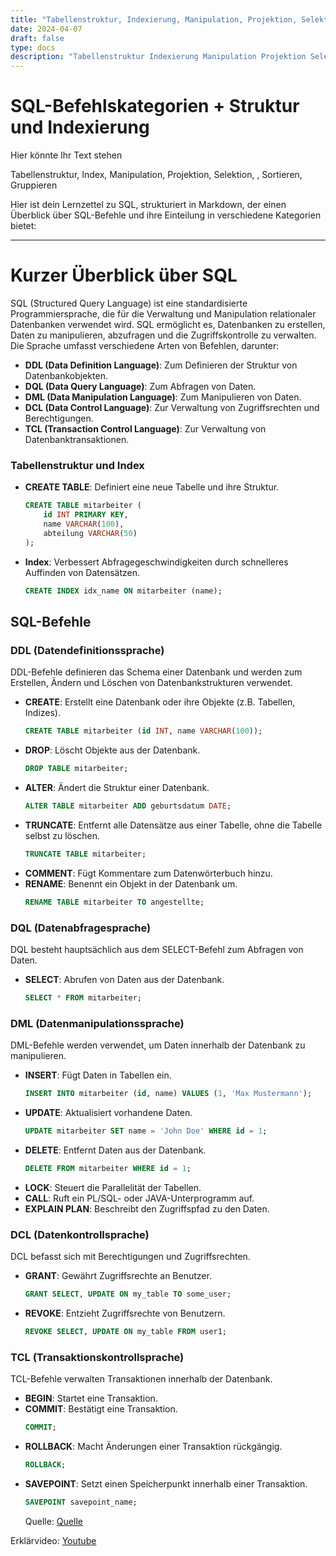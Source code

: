 ```yaml
---
title: "Tabellenstruktur, Indexierung, Manipulation, Projektion, Selektion, Sortieren und Gruppieren"
date: 2024-04-07
draft: false
type: docs
description: "Tabellenstruktur Indexierung Manipulation Projektion Selektion Sortieren und Gruppieren"
---
```


# SQL-Befehlskategorien + Struktur und Indexierung

Hier könnte Ihr Text stehen

Tabellenstruktur, Index, Manipulation, Projektion, Selektion, , Sortieren, Gruppieren

Hier ist dein Lernzettel zu SQL, strukturiert in Markdown, der einen Überblick über SQL-Befehle und ihre Einteilung in verschiedene Kategorien bietet:

---

# Kurzer Überblick über SQL

SQL (Structured Query Language) ist eine standardisierte Programmiersprache, die für die Verwaltung und Manipulation relationaler Datenbanken verwendet wird. SQL ermöglicht es, Datenbanken zu erstellen, Daten zu manipulieren, abzufragen und die Zugriffskontrolle zu verwalten. Die Sprache umfasst verschiedene Arten von Befehlen, darunter:

- **DDL (Data Definition Language)**: Zum Definieren der Struktur von Datenbankobjekten.
- **DQL (Data Query Language)**: Zum Abfragen von Daten.
- **DML (Data Manipulation Language)**: Zum Manipulieren von Daten.
- **DCL (Data Control Language)**: Zur Verwaltung von Zugriffsrechten und Berechtigungen.
- **TCL (Transaction Control Language)**: Zur Verwaltung von Datenbanktransaktionen.

### Tabellenstruktur und Index

- **CREATE TABLE**: Definiert eine neue Tabelle und ihre Struktur.
  ```sql
  CREATE TABLE mitarbeiter (
      id INT PRIMARY KEY,
      name VARCHAR(100),
      abteilung VARCHAR(50)
  );
  ```
- **Index**: Verbessert Abfragegeschwindigkeiten durch schnelleres Auffinden von Datensätzen.
  ```sql
  CREATE INDEX idx_name ON mitarbeiter (name);
  ```

## SQL-Befehle

### DDL (Datendefinitionssprache)

DDL-Befehle definieren das Schema einer Datenbank und werden zum Erstellen, Ändern und Löschen von Datenbankstrukturen verwendet.

- **CREATE**: Erstellt eine Datenbank oder ihre Objekte (z.B. Tabellen, Indizes).
  ```sql
  CREATE TABLE mitarbeiter (id INT, name VARCHAR(100));
  ```
- **DROP**: Löscht Objekte aus der Datenbank.
  ```sql
  DROP TABLE mitarbeiter;
  ```
- **ALTER**: Ändert die Struktur einer Datenbank.
  ```sql
  ALTER TABLE mitarbeiter ADD geburtsdatum DATE;
  ```
- **TRUNCATE**: Entfernt alle Datensätze aus einer Tabelle, ohne die Tabelle selbst zu löschen.
  ```sql
  TRUNCATE TABLE mitarbeiter;
  ```
- **COMMENT**: Fügt Kommentare zum Datenwörterbuch hinzu.
- **RENAME**: Benennt ein Objekt in der Datenbank um.
  ```sql
  RENAME TABLE mitarbeiter TO angestellte;
  ```

### DQL (Datenabfragesprache)

DQL besteht hauptsächlich aus dem SELECT-Befehl zum Abfragen von Daten.

- **SELECT**: Abrufen von Daten aus der Datenbank.
  ```sql
  SELECT * FROM mitarbeiter;
  ```

### DML (Datenmanipulationssprache)

DML-Befehle werden verwendet, um Daten innerhalb der Datenbank zu manipulieren.

- **INSERT**: Fügt Daten in Tabellen ein.
  ```sql
  INSERT INTO mitarbeiter (id, name) VALUES (1, 'Max Mustermann');
  ```
- **UPDATE**: Aktualisiert vorhandene Daten.
  ```sql
  UPDATE mitarbeiter SET name = 'John Doe' WHERE id = 1;
  ```
- **DELETE**: Entfernt Daten aus der Datenbank.
  ```sql
  DELETE FROM mitarbeiter WHERE id = 1;
  ```
- **LOCK**: Steuert die Parallelität der Tabellen.
- **CALL**: Ruft ein PL/SQL- oder JAVA-Unterprogramm auf.
- **EXPLAIN PLAN**: Beschreibt den Zugriffspfad zu den Daten.

### DCL (Datenkontrollsprache)

DCL befasst sich mit Berechtigungen und Zugriffsrechten.

- **GRANT**: Gewährt Zugriffsrechte an Benutzer.
  ```sql
  GRANT SELECT, UPDATE ON my_table TO some_user;
  ```
- **REVOKE**: Entzieht Zugriffsrechte von Benutzern.
  ```sql
  REVOKE SELECT, UPDATE ON my_table FROM user1;
  ```

### TCL (Transaktionskontrollsprache)

TCL-Befehle verwalten Transaktionen innerhalb der Datenbank.

- **BEGIN**: Startet eine Transaktion.
- **COMMIT**: Bestätigt eine Transaktion.
  ```sql
  COMMIT;
  ```
- **ROLLBACK**: Macht Änderungen einer Transaktion rückgängig.
  ```sql
  ROLLBACK;
  ```
- **SAVEPOINT**: Setzt einen Speicherpunkt innerhalb einer Transaktion.
  ```sql
  SAVEPOINT savepoint_name;
  ```
  Quelle:
  [Quelle](https://www.geeksforgeeks.org/sql-ddl-dql-dml-dcl-tcl-commands/)

Erklärvideo:
[Youtube](https://www.youtube.com)
